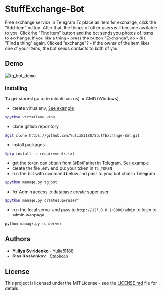 # StuffExchange-Bot

Free exchange service in Telegram
To place an item for exchange, click the “Add item” button. After that, the things of other users will become available to you. Click the "Find item" button and the bot sends you photos of items to exchange. If you like a thing - press the button "Exchange", no - dial "Find a thing" again. Clicked "exchange"? - if the owner of the item likes one of your items, the bot sends contacts to both of you.

## Demo

![tg_bot_demo](stuff_exchange_bot/demo/bot_demo.gif)

### Installing

To get started go to terminal(mac os) or CMD (Windows)
- create virtualenv, [See example](https://python-scripts.com/virtualenv)

```bash
$python virtualenv venv
```

- clone github repository

```bash
$git clone https://github.com/Yulia51188/StuffExchange-Bot.git
```

- install packages

```bash
$pip install -r requirements.txt
```

- get the token can obtain from @BotFather in Telegram, [See example](https://telegra.ph/Awesome-Telegram-Bot-11-11)
- create the file .env end put your token in `TG_TOKEN`
- run the bot with command below and pass to your bot chat in Telegram 

```bash
$python manage.py tg_bot
```

- for Admin access to database create super user 

```bash
$python manage.py createsuperuser"

```

- run the local server and pass to `http://127.0.0.1:8000/admin` to login to admin webpage
```bash
python manage.py runserver
```

## Authors

* **Yuliya Sviridenko** - [Yulia51188](https://github.com/Yulia51188)
* **Stas Koshenkov** - [Staskosh](https://github.com/Staskosh)

## License

This project is licensed under the MIT License - see the [LICENSE.md](LICENSE.md) file for details



